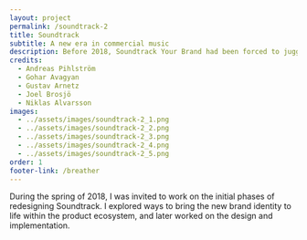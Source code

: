 ```yaml
---
layout: project
permalink: /soundtrack-2
title: Soundtrack
subtitle: A new era in commercial music
description: Before 2018, Soundtrack Your Brand had been forced to juggle several product sub-brands due to licensing restrictions. In 2018, it could finally become one company, one product, one brand; Soundtrack. A brand to represent a new era in commercial music.
credits:
  - Andreas Pihlström
  - Gohar Avagyan
  - Gustav Arnetz
  - Joel Brosjö
  - Niklas Alvarsson
images:
  - ../assets/images/soundtrack-2_1.png
  - ../assets/images/soundtrack-2_2.png
  - ../assets/images/soundtrack-2_3.png
  - ../assets/images/soundtrack-2_4.png
  - ../assets/images/soundtrack-2_5.png
order: 1
footer-link: /breather
---
```

During the spring of 2018, I was invited to work on the initial phases of redesigning Soundtrack. I explored ways to bring the new brand identity to life within the product ecosystem, and later worked on the design and implementation.
